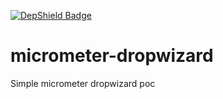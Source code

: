 [![DepShield Badge](https://depshield.sonatype.org/badges/mballoni/micrometer-dropwizard/depshield.svg)](https://depshield.github.io)

# micrometer-dropwizard
Simple micrometer dropwizard poc
